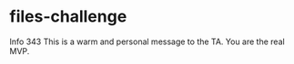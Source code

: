 files-challenge
===============

Info 343 
This is a warm and personal message to the TA. You are the real MVP.
